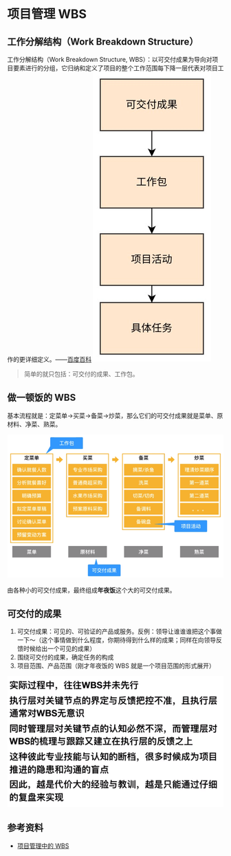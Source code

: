 # 项目管理 WBS

## 工作分解结构（Work Breakdown Structure）

工作分解结构（Work Breakdown Structure, WBS）：以可交付成果为导向对项目要素进行的分组，它归纳和定义了项目的整个工作范围每下降一层代表对项目工作的更详细定义。——[百度百科](https://baike.baidu.com/item/%E5%B7%A5%E4%BD%9C%E5%88%86%E8%A7%A3%E7%BB%93%E6%9E%84/8668423?fromtitle=WBS&fromid=9518746&fr=aladdin)
![工作分解结构](media/项目管理WBS.assets/工作分解结构-16461029810421.jpg)

> 简单的就只包括：可交付的成果、工作包。

## 做一顿饭的 WBS

基本流程就是：定菜单->买菜->备菜->炒菜，那么它们的可交付成果就是菜单、原材料、净菜、熟菜。

![image-20220301143954341](media/项目管理WBS.assets/image-20220301143954341.png)

由各种小的可交付成果，最终组成**年夜饭**这个大的可交付成果。

## 可交付的成果

1. 可交付成果：可见的、可验证的产品或服务。反例：领导让谁谁谁把这个事做一下～（这个事情做到什么程度，你期待得到什么样的成果；同样在向领导反馈时候给出一个可见的成果）
2. 围绕可交付的成果，确定任务的构成
3. 项目范围、产品范围（刚才年夜饭的 WBS 就是一个项目范围的形式展开）

![image-20220301154032876](media/项目管理WBS.assets/image-20220301154032876.png)

## 参考资料

- [项目管理中的 WBS](https://www.bilibili.com/video/BV14e411x7W1?spm_id_from=333.1007.top_right_bar_window_history.content.click)
